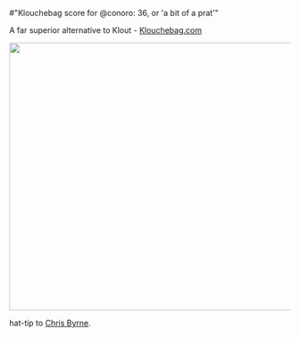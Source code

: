 #"Klouchebag score for @conoro: 36, or 'a bit of a prat'"

A far superior alternative to Klout - <a href="http://klouchebag.com">Klouchebag.com</a>

<a href="http://klouchebag.com"><img class="alignnone  wp-image-703" title="klouchebag" src="https://s3-eu-west-1.amazonaws.com/conoroneill.net/wp-content/uploads/2012/04/klouchebag.png" alt="" width="806" height="479" /></a>

hat-tip to <a href="http://twitter.com/byrnec">Chris Byrne</a>.